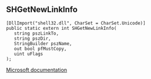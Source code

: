 ## SHGetNewLinkInfo

```
[DllImport("shell32.dll", CharSet = CharSet.Unicode)]
public static extern int SHGetNewLinkInfo(
   string pszLinkTo,
   string pszDir,
   StringBuilder pszName,
   out bool pfMustCopy,
   uint uFlags
);
```

[Microsoft documentation](TODO)
